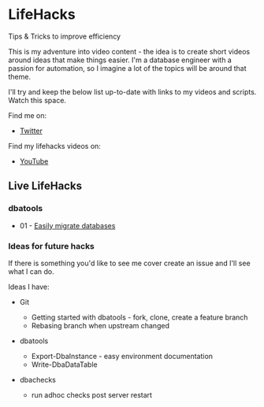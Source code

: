 # LifeHacks
Tips &amp; Tricks to improve efficiency

This is my adventure into video content - the idea is to create short videos around ideas that make things easier.
I'm a database engineer with a passion for automation, so I imagine a lot of the topics will be around that theme.

I'll try and keep the below list up-to-date with links to my videos and scripts. Watch this space.

Find me on:
- [Twitter](https://twitter.com/jpomfret)

Find my lifehacks videos on:
- [YouTube](https://www.youtube.com/channel/UC0D3eA_natUs91YcuPE_tLg)


## Live LifeHacks

### dbatools
- 01 - [Easily migrate databases](./Scripts/01_dbatools_MigrateDatabase.ps1)

### Ideas for future hacks
If there is something you'd like to see me cover create an issue and I'll see what I can do.

Ideas I have:
- Git
    - Getting started with dbatools - fork, clone, create a feature branch
    - Rebasing branch when upstream changed

- dbatools
    - Export-DbaInstance - easy environment documentation
    - Write-DbaDataTable

- dbachecks
    - run adhoc checks post server restart